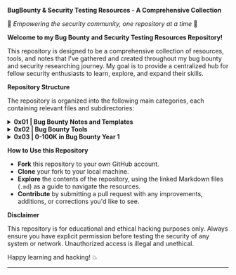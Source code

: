

**BugBounty & Security Testing Resources - A Comprehensive Collection**

🔐 *Empowering the security community, one repository at a time* 🔐

**Welcome to my Bug Bounty and Security Testing Resources Repository!**

This repository is designed to be a comprehensive collection of resources, tools, and notes that I've gathered and created throughout my bug bounty and security researching journey. My goal is to provide a centralized hub for fellow security enthusiasts to learn, explore, and expand their skills.

**Repository Structure**

The repository is organized into the following main categories, each containing relevant files and subdirectories:

<details>
<summary> <strong>0x01 | Bug Bounty Notes and Templates</strong></summary>
    
1.  Bug Bounty Testing Note Template
     * [Personal Bug Bounty Testing Note](https://github.com/alpernae/bugbounty/blob/main/0x01/BugBountyTestingNoteTemplate.md)
</details>

<details>
<summary> <strong>0x02 | Bug Bounty Tools</strong></summary>
    
1.  HackerOne Related Tools
     * [HackerOne](https://github.com/alpernae/bugbounty/tree/main/0x02/HackerOne)
</details>

<details>
<summary> <strong>0x03 | 0-100K in Bug Bounty Year 1</strong></summary>

This structured 0-100K learning and hunting path is inspired by insights from [@techycodec08](https://x.com/techycodec08) and [@Rhynorater](https://x.com/Rhynorater), including valuable lessons shared on their [podcast](https://youtu.be/yxc2jVKE-jo). The road map focuses on progressing from foundational web security concepts to advanced bug bounty techniques, helping you build skills while moving towards consistent results. With a balance of learning and practical hunting, this roadmap is designed to guide you through key milestones to achieve success in bug bounty programs.

</details>

**How to Use this Repository**

- **Fork** this repository to your own GitHub account.
- **Clone** your fork to your local machine.
- **Explore** the contents of the repository, using the linked Markdown files (`.md`) as a guide to navigate the resources.
- **Contribute** by submitting a pull request with any improvements, additions, or corrections you'd like to see.

**Disclaimer**

This repository is for educational and ethical hacking purposes only. Always ensure you have explicit permission before testing the security of any system or network. Unauthorized access is illegal and unethical.

Happy learning and hacking! 💥

---
